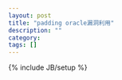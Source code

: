 ```yaml
---
layout: post
title: "padding oracle漏洞利用"
description: ""
category: 
tags: []
---
```

{% include JB/setup %}
